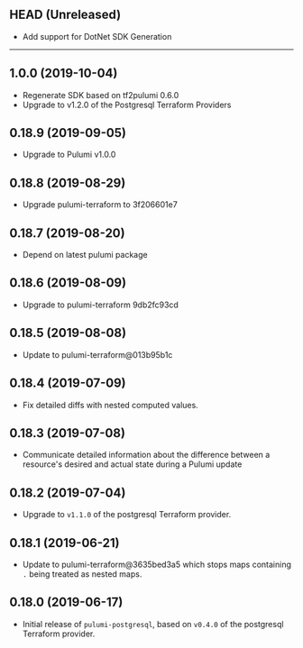 ## HEAD (Unreleased)
* Add support for DotNet SDK Generation

---

## 1.0.0 (2019-10-04)
* Regenerate SDK based on tf2pulumi 0.6.0
* Upgrade to v1.2.0 of the Postgresql Terraform Providers

## 0.18.9 (2019-09-05)
* Upgrade to Pulumi v1.0.0

## 0.18.8 (2019-08-29)
* Upgrade pulumi-terraform to 3f206601e7

## 0.18.7 (2019-08-20)
* Depend on latest pulumi package

## 0.18.6 (2019-08-09)
* Upgrade to pulumi-terraform 9db2fc93cd

## 0.18.5 (2019-08-08)
* Update to pulumi-terraform@013b95b1c

## 0.18.4 (2019-07-09)
* Fix detailed diffs with nested computed values.

## 0.18.3 (2019-07-08)
* Communicate detailed information about the difference between a resource's desired and actual state during a Pulumi update

## 0.18.2 (2019-07-04)
* Upgrade to `v1.1.0` of the postgresql Terraform provider.

## 0.18.1 (2019-06-21)
* Update to pulumi-terraform@3635bed3a5 which stops maps containing `.` being treated as nested maps.

## 0.18.0 (2019-06-17)
* Initial release of `pulumi-postgresql`, based on `v0.4.0` of the postgresql Terraform provider.
